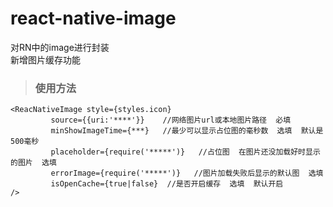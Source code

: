 # react-native-image
对RN中的image进行封装<br>
新增图片缓存功能

> ### 使用方法
```
<ReacNativeImage style={styles.icon}
         source={{uri:'****'}}    //网络图片url或本地图片路径  必填
         minShowImageTime={***}   //最少可以显示占位图的毫秒数  选填  默认是500毫秒
         placeholder={require('*****')}   //占位图  在图片还没加载好时显示的图片  选填
         errorImage={require('*****')}   //图片加载失败后显示的默认图  选填
         isOpenCache={true|false}  //是否开启缓存  选填  默认开启
/>
```
